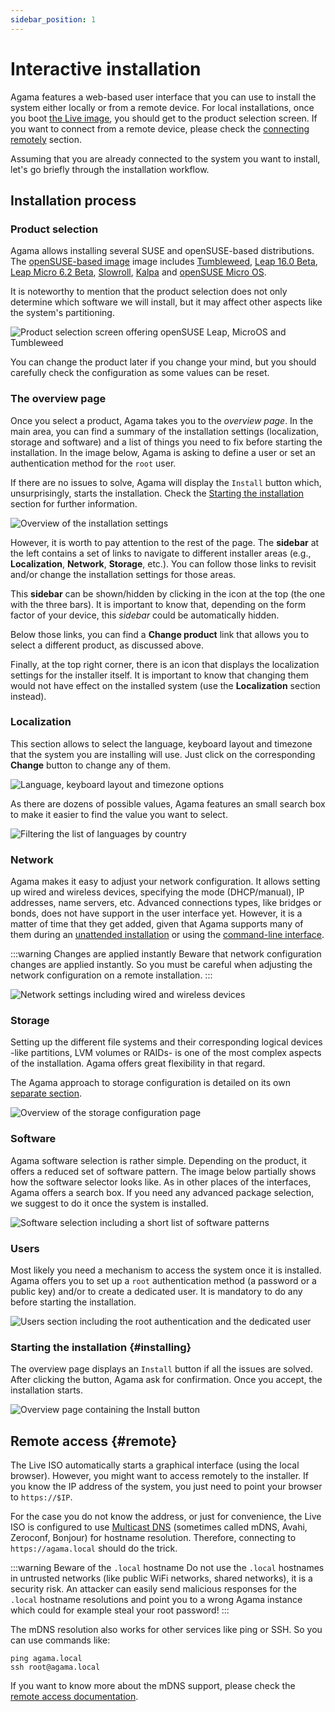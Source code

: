 ```yaml
---
sidebar_position: 1
---
```


# Interactive installation

Agama features a web-based user interface that you can use to install the system either locally or
from a remote device. For local installations, once you boot [the Live image](/download), you
should get to the product selection screen. If you want to connect from a remote device, please
check the [connecting remotely](#remote) section.

Assuming that you are already connected to the system you want to install, let's go briefly through
the installation workflow.

## Installation process

### Product selection

Agama allows installing several SUSE and openSUSE-based distributions. The [openSUSE-based
image](/download) image includes [Tumbleweed](https://www.opensuse.org/#Tumbleweed),
[Leap 16.0 Beta](https://get.opensuse.org/leap/16.0/), [Leap Micro 6.2 Beta](https://en.opensuse.org/Portal:Leap_Micro), [Slowroll](https://en.opensuse.org/Portal:Slowroll), [Kalpa](https://kalpadesktop.org/) and [openSUSE Micro
OS](https://get.opensuse.org/microos/).

It is noteworthy to mention that the product selection does not only determine which software we
will install, but it may affect other aspects like the system's partitioning.

![Product selection screen offering openSUSE Leap, MicroOS and
Tumbleweed](/img/user/product-selection.png)

You can change the product later if you change your mind, but you should carefully check the
configuration as some values can be reset.

### The overview page

Once you select a product, Agama takes you to the _overview page_. In the main area, you can find a
summary of the installation settings (localization, storage and software) and a list of things you
need to fix before starting the installation. In the image below, Agama is asking to define a user
or set an authentication method for the `root` user.

If there are no issues to solve, Agama will display the `Install` button which, unsurprisingly,
starts the installation. Check the [Starting the installation](#installing) section for further
information.

![Overview of the installation settings](/img/user/overview.png)

However, it is worth to pay attention to the rest of the page. The **sidebar** at the left contains a
set of links to navigate to different installer areas (e.g., **Localization**, **Network**,
**Storage**, etc.). You can follow those links to revisit and/or change the installation settings
for those areas.

This **sidebar** can be shown/hidden by clicking in the icon at the top (the one with the three
bars). It is important to know that, depending on the form factor of your device, this _sidebar_
could be automatically hidden.

Below those links, you can find a **Change product** link that allows you to select a different
product, as discussed above.

Finally, at the top right corner, there is an icon that displays the localization settings for the
installer itself. It is important to know that changing them would not have effect on the installed
system (use the **Localization** section instead).

### Localization

This section allows to select the language, keyboard layout and timezone that the system you are
installing will use. Just click on the corresponding **Change** button to change any of them.

![Language, keyboard layout and timezone options](/img/user/localization.png)

As there are dozens of possible values, Agama features an small search box to make it easier to find
the value you want to select.

![Filtering the list of languages by country](/img/user/select-language.png)

### Network

Agama makes it easy to adjust your network configuration. It allows setting up wired and wireless
devices, specifying the mode (DHCP/manual), IP addresses, name servers, etc. Advanced
connections types, like bridges or bonds, does not have support in the user interface yet. However,
it is a matter of time that they get added, given that Agama supports many of them during an
[unattended installation](../unattended/index.md) or using the [command-line interface](../cli.md).

:::warning Changes are applied instantly
Beware that network configuration changes are applied instantly. So you must be careful when
adjusting the network configuration on a remote installation.
:::

![Network settings including wired and wireless devices](/img/user/network.png)

### Storage

Setting up the different file systems and their corresponding logical devices -like partitions,
LVM volumes or RAIDs- is one of the most complex aspects of the installation. Agama offers
great flexibility in that regard.

The Agama approach to storage configuration is detailed on its own [separate section](./storage.md).

![Overview of the storage configuration page](/img/user/storage-overview.png)

### Software

Agama software selection is rather simple. Depending on the product, it offers a reduced set of
software pattern. The image below partially shows how the software selector looks like. As in other
places of the interfaces, Agama offers a search box. If you need any advanced package selection, we
suggest to do it once the system is installed.

![Software selection including a short list of software patterns](/img/user/software.png)

### Users

Most likely you need a mechanism to access the system once it is installed. Agama offers you to set
up a `root` authentication method (a password or a public key) and/or to create a dedicated user. It
is mandatory to do any before starting the installation.

![Users section including the root authentication and the dedicated user](/img/user/users.png)

### Starting the installation {#installing}

The overview page displays an `Install` button if all the issues are solved. After clicking the
button, Agama ask for confirmation. Once you accept, the installation starts.

![Overview page containing the `Install` button](/img/user/install-button.png)

## Remote access {#remote}

The Live ISO automatically starts a graphical interface (using the local browser). However, you
might want to access remotely to the installer. If you know the IP address of the system, you just
need to point your browser to `https://$IP`.

For the case you do not know the address, or just for convenience, the Live ISO is configured to use
[Multicast DNS](https://en.wikipedia.org/wiki/Multicast_DNS) (sometimes called mDNS, Avahi,
Zeroconf, Bonjour) for hostname resolution. Therefore, connecting to `https://agama.local` should do
the trick.

:::warning Beware of the `.local` hostname
Do not use the `.local` hostnames in untrusted networks (like public WiFi networks, shared
networks), it is a security risk. An attacker can easily send malicious responses for the `.local`
hostname resolutions and point you to a wrong Agama instance which could for example steal your root
password!
:::

The mDNS resolution also works for other services like ping or SSH. So you can use commands like:

```shell
ping agama.local
ssh root@agama.local
```

If you want to know more about the mDNS support, please check the [remote access
documentation](../remote.md).

